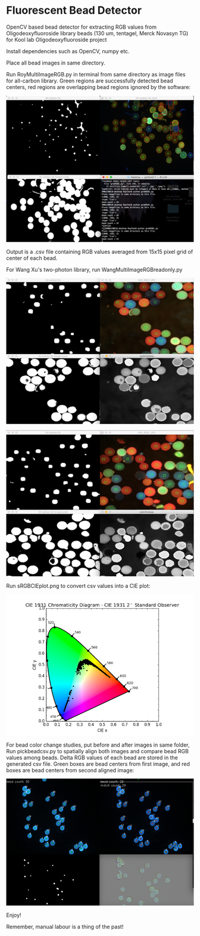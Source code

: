 # Fluorescent Bead Detector

OpenCV based bead detector for extracting RGB values from Oligodeoxyfluoroside library beads (130 um, tentagel, Merck Novasyn TG) for Kool lab Oligodeoxyfluoroside project

Install dependencies such as OpenCV, numpy etc.

Place all bead images in same directory.

Run RoyMultiImageRGB.py in terminal from same directory as image files for all-carbon library. Green regions are successfully detected bead centers, red regions are overlapping bead regions ignored by the software:

![alt text](https://github.com/mightyroy/fluorescent_bead_detector/blob/master/Screen%20Shot%202017-05-30%20at%2011.20.03%20AM.png)

Output is a .csv file containing RGB values averaged from 15x15 pixel grid of center of each bead. 

For Wang Xu's two-photon library, run WangMultiImageRGBreadonly.py 

![alt text](https://github.com/mightyroy/fluorescent_bead_detector/blob/master/Screen%20Shot%202017-07-05%20at%201.52.37%20PM.png)

![alt text](https://github.com/mightyroy/fluorescent_bead_detector/blob/master/Screen%20Shot%202017-07-05%20at%201.56.40%20PM.png)

Run sRGBCIEplot.png to convert csv values into a CIE plot:

![alt text](https://github.com/mightyroy/fluorescent_bead_detector/blob/master/sRGBCIEplot.png)

For bead color change studies, put before and after images in same folder, Run pickbeadcsv.py to spatially align both images and compare bead RGB values among beads. Delta RGB values of each bead are stored in the generated csv file. Green boxes are bead centers from first image, and red boxes are bead centers from second aligned image:

![](https://github.com/mightyroy/fluorescent_bead_detector/blob/master/beadoverlap.png)


Enjoy! 

Remember, manual labour is a thing of the past! 
